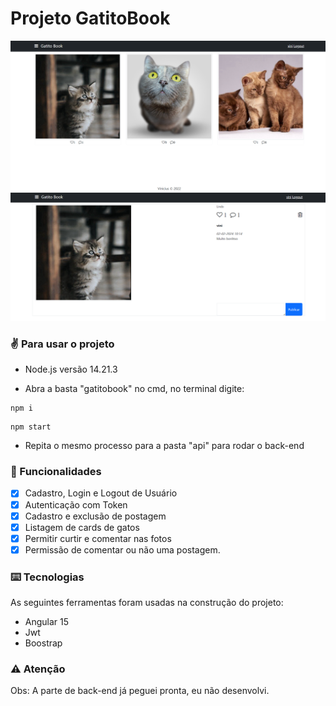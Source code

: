 # Projeto GatitoBook

<img src="gatitobook/src/assets/projeto1.png"/>
<br>
<img src="gatitobook/src/assets/projeto2.png"/>

### ✌️ Para usar o projeto
- Node.js versão 14.21.3

* Abra a basta "gatitobook" no cmd, no terminal digite: 

~~~npm
npm i
~~~

~~~npm
npm start
~~~

* Repita o mesmo processo para a pasta "api" para rodar o back-end


### 📌 Funcionalidades

-[x] Cadastro, Login e Logout de Usuário
-[x] Autenticação com Token
-[x] Cadastro e exclusão de postagem
-[x] Listagem de cards de gatos
-[x] Permitir curtir e comentar nas fotos
-[x] Permissão de comentar ou não uma postagem.

### ⌨️ Tecnologias

As seguintes ferramentas foram usadas na construção do projeto:

- Angular 15
- Jwt
- Boostrap

### ⚠️ Atenção
Obs: A parte de back-end já peguei pronta, eu não desenvolvi.